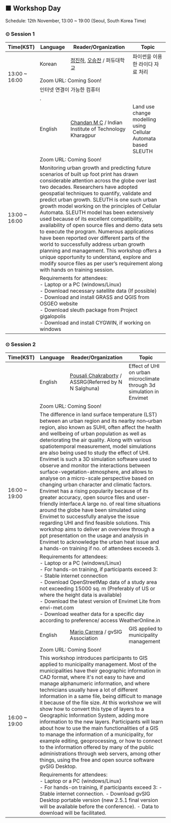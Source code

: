 ## ■ Workshop Day
Schedule: 12th November, 13:00 ~ 19:00 (Seoul, South Korea Time)

### ⊙ Session 1
<table>
  <thead>
    <tr>
      <th>Time(KST)</th>
      <th>Language</th>
      <th>Reader/Organization</th>
      <th>Topic</th>
    </tr>
  </thead>
  <tbody>
    <tr>
      <td rowspan=4>13:00 ~ 16:00</td>
      <td>Korean</td>
      <td><a href="mailto:jinha@purdue.edu">정진하</a>, <a href="mailto:oh231@purdue.edu">오승찬</a> / 퍼듀대학교</td> 
      <td>파이썬을 이용한 라이다 자료 처리</td>
    </tr>
    <tr>
      <td colspan=3>Zoom URL: Coming Soon!</td>
    </tr>
    <tr>
      <td colspan=3>인터넷 연결이 가능한 컴퓨터</td>
    </tr>
    <tr>
      <td colspan=3>.</td>
    </tr>
    <tr>
      <td rowspan=4>13:00 ~ 16:00</td>
      <td>English</td>
      <td><a href="mailto:chandan.gisnitk@gmail.com">Chandan M C</a> / Indian Institute of Technology Kharagpur</td> 
      <td>Land use change modelling using Cellular Automata based SLEUTH</td>
    </tr>
    <tr>
      <td colspan=3>Zoom URL: Coming Soon!</td>
    </tr>
    <tr>
      <td colspan=3>Monitoring urban growth and predicting future scenarios of built up foot print has drawn considerable attention across the globe over last two decades. Researchers have adopted geospatial techniques to quantify, validate and predict urban growth. SLEUTH is one such urban growth model working on the principles of Cellular Automata.  SLEUTH model has been extensively used because of its excellent compatibility, availability of open source files and demo data sets to execute the program. Numerous applications have been reported over different parts of the world to successfully address urban growth planning and management. This workshop offers a unique opportunity to understand, explore and modify source files as per user’s requirement along with hands on training session.</td>
    </tr>
    <tr>
      <td colspan=3>Requirements for attendees:<br>
          - Laptop or a PC (windows/Linux)<br>
          - Download necessary satellite data (If possible)<br> 
          - Download and install GRASS and QGIS from OSGEO website<br>
          - Download sleuth package from Project gigalopolis<br>
          - Download and install CYGWIN, if working on windows</td>
    </tr>
  </tbody>
</table>

### ⊙ Session 2

<table>
  <thead>
    <tr>
      <th>Time(KST)</th>
      <th>Language</th>
      <th>Reader/Organization</th>
      <th>Topic</th>
    </tr>
  </thead>
  <tbody>
    <tr>
      <td rowspan=4>16:00 ~ 19:00</td>
      <td>English</td>
      <td><a href="mailto:c.pousali@yahoo.in">Pousali Chakraborty</a> / ASSRG(Referred by N N Salghuna)</td> 
      <td>Effect of UHI on urban microclimate through 3d simulation in Envimet</td>
    </tr>
    <tr>
      <td colspan=3>Zoom URL: Coming Soon!</td>
    </tr>
    <tr>
      <td colspan=3>The difference in land surface temperature (LST) between an urban region and its nearby non–urban region, also known as SUHI, often affect the health and wellbeing of urban population as well as deteriorating the air quality. Along with various spatiotemporal measurement, model simulations are also being used to study the effect of UHI. Envimet is such a 3D simulation software used to observe and monitor the interactions between surface-vegetation-atmosphere, and allows to analyse on a micro-scale perspective based on changing urban character and climatic factors. Envimet has a rising popularity because of its greater accuracy, open source files and user-friendly interface.A large no. of real time situations around the globe have been simulated using Envimet to successfully analyse the issue regarding UHI and find feasible solutions. This workshop aims to deliver an overview through a ppt presentation on the usage and analysis in Envimet to acknowledge the urban heat issue and a hands-on training if no. of attendees exceeds 3.</td>
    </tr>
    <tr>
      <td colspan=3>Requirements for attendees:<br>
          - Laptop or a PC (windows/Linux)<br>
          - For hands-on training, if participants exceed 3:<br>
          - Stable internet connection<br>
          - Download OpenStreetMap data of a study area not exceeding 15000 sq. m (Preferably of US or where the height data is available)<br>
          - Download the latest version of Envimet Lite from envi-met.com<br>
          - Download weather data for a specific day according to preference/ access WeatherOnline.in</td>
    </tr>
    <tr>
      <td rowspan=4>16:00 ~ 19:00</td>
      <td>English</td>
      <td><a href="mailto:mcarrera@gvsig.com">Mario Carrera</a> / gvSIG Association</td> 
      <td>GIS applied to municipality management</td>
    </tr>
    <tr>
      <td colspan=3>Zoom URL: Coming Soon!</td>
    </tr>
    <tr>
      <td colspan=3>This workshop introduces participants to GIS applied to municipality management. 
      Most of the municipalities have their geographic information in CAD format, where it's not easy to have and manage alphanumeric information, and where technicians usually have a lot of different information in a same file, being difficult to manage it because of the file size. 
      At this workshow we will show how to convert this type of layers to a Geographic Information System, adding more information to the new layers. 
      Participants will learn about how to use the main functionalities of a GIS to manage the information of a municipality, for example editing, geoprocessing, or how to connect to the information offered by many of the public administrations through web servers, among other things, using the free and open source software gvSIG Desktop.</td>
    </tr>
    <tr>
      <td colspan=3>Requirements for attendees:<br>
          - Laptop or a PC (windows/Linux)<br>
          - For hands-on training, if participants exceed 3: 
          - Stable internet connection. 
          - Download gvSIG Desktop portable version (new 2.5.1 final version will be available before the conference). 
          - Data to download will be facilitated. 
    </tr>
  </tbody>
</table>
